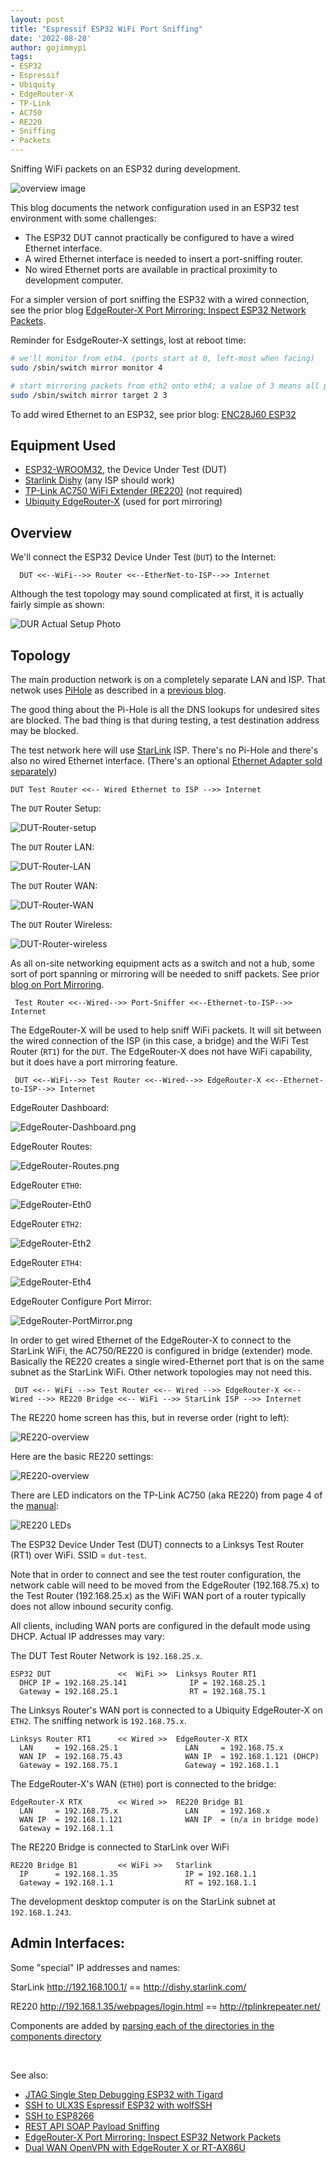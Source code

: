 ```yaml
---
layout: post
title: "Espressif ESP32 WiFi Port Sniffing"
date: '2022-08-28'
author: gojimmypi
tags:
- ESP32
- Espressif
- Ubiquity
- EdgeRouter-X
- TP-Link
- AC750
- RE220
- Sniffing
- Packets
---
```


Sniffing WiFi packets on an ESP32 during development.

![overview image](../images/ESP32-DUT/overview.png)

This blog documents the network configuration used in an ESP32 test environment with some challenges:

- The ESP32 DUT cannot practically be configured to have a wired Ethernet interface.
- A wired Ethernet interface is needed to insert a port-sniffing router.
- No wired Ethernet ports are available in practical proximity to development computer.

For a simpler version of port sniffing the ESP32 with a wired connection, see the prior blog
[EdgeRouter-X Port Mirroring: Inspect ESP32 Network Packets](https://gojimmypi.github.io/Edgerouter-Port-Monitor/).

Reminder for EsdgeRouter-X settings, lost at reboot time:

```bash
# we'll monitor from eth4. (ports start at 0, left-most when facing)
sudo /sbin/switch mirror monitor 4

# start mirroring packets from eth2 onto eth4; a value of 3 means all packets
sudo /sbin/switch mirror target 2 3
```


To add wired Ethernet to an ESP32, see prior blog: [ENC28J60 ESP32](https://gojimmypi.github.io/ENC28J60-ESP32/)

## Equipment Used

- [ESP32-WROOM32](https://www.amazon.com/gp/product/B01N0SB08Q/), the Device Under Test (DUT)
- [Starlink Dishy](https://www.starlink.com/) (any ISP should work)
- [TP-Link AC750 WiFi Extender (RE220)](https://www.amazon.com/gp/product/B07N1WW638/)  (not required)
- [Ubiquity EdgeRouter-X](https://smile.amazon.com/Ubiquiti-Networks-ER-X-Router/dp/B0144R449W/) (used for port mirroring)

## Overview

We'll connect the ESP32 Device Under Test (`DUT`) to the Internet:

```
  DUT <<--WiFi-->> Router <<--EtherNet-to-ISP-->> Internet
```

Although the test topology may sound complicated at first, it is actually fairly simple as shown:

![DUR Actual Setup Photo](../images/ESP32-DUT/DUT-Actual-Setup.png)



## Topology

The main production network is on a completely separate LAN and ISP. That netwok uses [PiHole](https://pi-hole.net/) 
as described in a [previous blog](https://gojimmypi.github.io/raspberry-pi-pi-hole-setup-notes/).

The good thing about the Pi-Hole is all the DNS lookups for undesired sites are blocked. 
The bad thing is that during testing, a test destination address may be blocked.

The test network here will use [StarLink](https://www.starlink.com/) ISP. There's no Pi-Hole and there's also no wired Ethernet interface. 
(There's an optional [Ethernet Adapter sold separately](https://shop.starlink.com/products/us-consumer-ethernet-adapter-gen2))

```
DUT Test Router <<-- Wired Ethernet to ISP -->> Internet
```

The `DUT` Router Setup:

![DUT-Router-setup](../images/ESP32-DUT/DUT-Router-setup.png)

The `DUT` Router LAN:

![DUT-Router-LAN](../images/ESP32-DUT/DUT-Router-LAN.png)

The `DUT` Router WAN:

![DUT-Router-WAN](../images/ESP32-DUT/DUT-Router-WAN.png)

The `DUT` Router Wireless:

![DUT-Router-wireless](../images/ESP32-DUT/DUT-Router-wireless.png)

As all on-site networking equipment acts as a switch and not a hub, some sort of port spanning or mirroring will be needed to sniff packets.
See prior [blog on Port Mirroring](https://gojimmypi.github.io/Edgerouter-Port-Monitor/).

```
 Test Router <<--Wired-->> Port-Sniffer <<--Ethernet-to-ISP-->> Internet
```

The EdgeRouter-X will be used to help sniff WiFi packets. It will sit between the wired connection of the ISP (in this case, a bridge) 
and the WiFi Test Router (`RT1`) for the `DUT`. The EdgeRouter-X does not have WiFi capability, but it does have a port mirroring feature.

```
 DUT <<--WiFi-->> Test Router <<--Wired-->> EdgeRouter-X <<--Ethernet-to-ISP-->> Internet
```

EdgeRouter Dashboard:

![EdgeRouter-Dashboard.png](../images/ESP32-DUT/EdgeRouter-Dashboard.png)

EdgeRouter Routes:

![EdgeRouter-Routes.png](../images/ESP32-DUT/EdgeRouter-Routes.png)

EdgeRouter `ETH0`:

![EdgeRouter-Eth0](../images/ESP32-DUT/EdgeRouter-Eth0.png)

EdgeRouter `ETH2`:

![EdgeRouter-Eth2](../images/ESP32-DUT/EdgeRouter-Eth2.png)

EdgeRouter `ETH4`:

![EdgeRouter-Eth4](../images/ESP32-DUT/EdgeRouter-Eth4.png)

EdgeRouter Configure Port Mirror:

![EdgeRouter-PortMirror.png](../images/ESP32-DUT/EdgeRouter-PortMirror.png)


In order to get wired Ethernet of the EdgeRouter-X to connect to the StarLink WiFi, the AC750/RE220 is configured in bridge (extender) mode. 
Basically the RE220 creates a single wired-Ethernet port that is on the same subnet as the StarLink WiFi. Other network 
topologies may not need this.

```
 DUT <<-- WiFi -->> Test Router <<-- Wired -->> EdgeRouter-X <<-- Wired -->> RE220 Bridge <<-- WiFi -->> StarLink ISP -->> Internet
```

The RE220 home screen has this, but in reverse order (right to left):

![RE220-overview](../images/ESP32-DUT/RE220-overview.png)

Here are the basic RE220 settings:

![RE220-overview](../images/ESP32-DUT/RE220-settings.png)

There are LED indicators on the TP-Link AC750 (aka RE220) from page 4 of the [manual](../docs/AC750-RE220.pdf):

![RE220 LEDs](../images/ESP32-DUT/RE220-Indicator-LED.png)


The ESP32 Device Under Test (DUT) connects to a Linksys Test Router (RT1) over WiFi. SSID = `dut-test`.

Note that in order to connect and see the test router configuration, 
the network cable will need to be moved from the EdgeRouter (192.168.75.x)
to the Test Router (192.168.25.x) as the WiFi WAN port of a router typically does not allow inbound security config.

All clients, including WAN ports are configured in the default mode using DHCP. Actual IP addresses may vary:

The DUT Test Router Network is `192.168.25.x`.

```
ESP32 DUT               <<  WiFi >>  Linksys Router RT1
  DHCP IP = 192.168.25.141              IP = 192.168.25.1
  Gateway = 192.168.25.1                RT = 192.168.75.1
```

The Linksys Router's WAN port is connected to a Ubiquity EdgeRouter-X on `ETH2`. The sniffing network is `192.168.75.x`.

```
Linksys Router RT1      << Wired >>  EdgeRouter-X RTX
  LAN     = 192.168.25.1               LAN     = 192.168.75.x
  WAN IP  = 192.168.75.43              WAN IP  = 192.168.1.121 (DHCP)
  Gateway = 192.168.75.1               Gateway = 192.168.1.1
```

The EdgeRouter-X's WAN (`ETH0`) port is connected to the bridge:

```
EdgeRouter-X RTX        << Wired >>  RE220 Bridge B1
  LAN     = 192.168.75.x               LAN     = 192.168.x
  WAN IP  = 192.168.1.121              WAN IP  = (n/a in bridge mode)
  Gateway = 192.168.1.1
```

The RE220 Bridge is connected to StarLink over WiFi

```
RE220 Bridge B1         << WiFi >>   Starlink
  IP      = 192.168.1.35               IP = 192.168.1.1
  Gateway = 192.168.1.1                RT = 192.168.1.1
```

The development desktop computer is on the StarLink subnet at `192.168.1.243`.

## Admin Interfaces:

Some "special" IP addresses and names:


StarLink http://192.168.100.1/  == http://dishy.starlink.com/

RE220 http://192.168.1.35/webpages/login.html == http://tplinkrepeater.net/

Components are added by [parsing each of the directories in the components directory](https://github.com/espressif/esp-idf/blob/5c1044d84d625219eafa18c24758d9f0e4006b2c/tools/cmake/build.cmake#L198)


<br />

See also:

- [JTAG Single Step Debugging ESP32 with Tigard](https://gojimmypi.github.io/Tigard-JTAG-SingleStep-Debugging-ESP32/)
- [SSH to ULX3S Espressif ESP32 with wolfSSH](https://gojimmypi.github.io/SSH-to-ULX3S-ESP32/)
- [SSH to ESP8266](https://gojimmypi.github.io/SSH-to-ESP8266/)
- [REST API SOAP Payload Sniffing](https://gojimmypi.github.io/rest-api-soap-payload-sniffing/)
- [EdgeRouter-X Port Mirroring: Inspect ESP32 Network Packets](https://gojimmypi.github.io/Edgerouter-Port-Monitor/)
- [Dual WAN OpenVPN with EdgeRouter X or RT-AX86U](https://gojimmypi.github.io/dual-wan-openvpn-with-edgerouter-x-or/) 